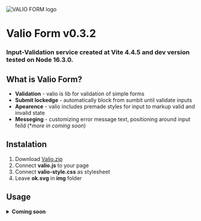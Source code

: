 ![VALIO FORM logo](https://voron-porto.com/logo3.svg)

# Valio Form v0.3.2 
### Input-Validation service created at Vite 4.4.5 and dev version tested on Node 16.3.0. 

## What is Valio Form? 
- **Validation** - valio is lib for validation of simple forms
- **Submit lockedge** - automatically block from sumbit until validate inputs 
- **Apearence** - valio includes premade styles for input to markup valid and invalid state
- **Messeging** - customizing error message text, positioning around input feild (**more in coming soon*)

## Instalation
1. Download [Valio.zip][valio-archive]
1. Connect **valio.js** to your page *<script srt="./js/valio.js"></script>*
1. Connect **valio-style.css** as stylesheet
1. Leave **ok.svg** in **img** folder

## Usage


<details>
<summary><strong>Coming soon</strong></summary>

<blockquote>
version 0.4++:

```sh
 - apearence color control
 - separate position control for each one type of input ?????
 - scope control - for now Valio watch onto the input type attribute. If user want to use fields like type="text"
 - message height control
 - testі need: behaviour with none inputable input's
 - class kill;
```

</blockquote>
</details>


[valio-archive]: https://voron-porto.com/valio.zip
